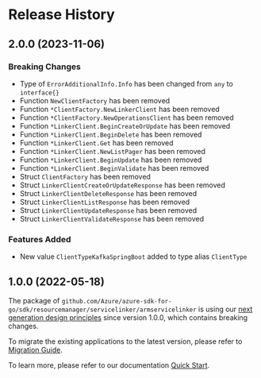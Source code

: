 # Release History

## 2.0.0 (2023-11-06)
### Breaking Changes

- Type of `ErrorAdditionalInfo.Info` has been changed from `any` to `interface{}`
- Function `NewClientFactory` has been removed
- Function `*ClientFactory.NewLinkerClient` has been removed
- Function `*ClientFactory.NewOperationsClient` has been removed
- Function `*LinkerClient.BeginCreateOrUpdate` has been removed
- Function `*LinkerClient.BeginDelete` has been removed
- Function `*LinkerClient.Get` has been removed
- Function `*LinkerClient.NewListPager` has been removed
- Function `*LinkerClient.BeginUpdate` has been removed
- Function `*LinkerClient.BeginValidate` has been removed
- Struct `ClientFactory` has been removed
- Struct `LinkerClientCreateOrUpdateResponse` has been removed
- Struct `LinkerClientDeleteResponse` has been removed
- Struct `LinkerClientListResponse` has been removed
- Struct `LinkerClientUpdateResponse` has been removed
- Struct `LinkerClientValidateResponse` has been removed

### Features Added

- New value `ClientTypeKafkaSpringBoot` added to type alias `ClientType`


## 1.0.0 (2022-05-18)

The package of `github.com/Azure/azure-sdk-for-go/sdk/resourcemanager/servicelinker/armservicelinker` is using our [next generation design principles](https://azure.github.io/azure-sdk/general_introduction.html) since version 1.0.0, which contains breaking changes.

To migrate the existing applications to the latest version, please refer to [Migration Guide](https://aka.ms/azsdk/go/mgmt/migration).

To learn more, please refer to our documentation [Quick Start](https://aka.ms/azsdk/go/mgmt).